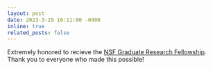 ```yaml
---
layout: post
date: 2023-3-29 16:11:00 -0400
inline: true
related_posts: false
---
```


Extremely honored to recieve the [NSF Graduate Research Fellowship](https://www.nsfgrfp.org/). Thank you to everyone who made this possible!
